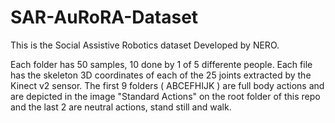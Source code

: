 # SAR-AuRoRA-Dataset


This is the Social Assistive Robotics dataset Developed by NERO.


Each folder has 50 samples, 10 done by 1 of 5 differente people. Each file has the skeleton 3D coordinates of each of the 25 joints extracted by the Kinect v2 sensor. The first 9 folders ( ABCEFHIJK ) are full body actions and are depicted in the image "Standard Actions" on the root folder of this repo and the last 2 are neutral actions, stand still and walk. 
